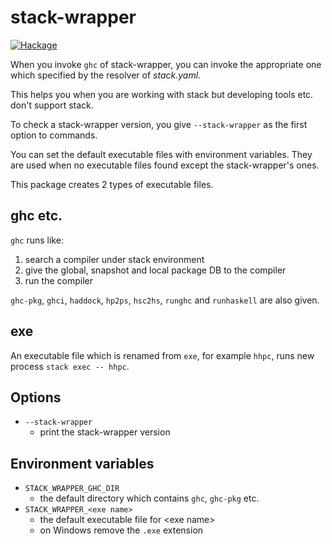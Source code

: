 # stack-wrapper

[![Hackage](https://matrix.hackage.haskell.org/api/v2/packages/stack-wrapper/badge)](http://hackage.haskell.org/package/stack-wrapper)

When you invoke `ghc` of stack-wrapper, you can invoke the appropriate one which specified by the resolver of _stack.yaml_.

This helps you when you are working with stack but developing tools etc. don't support stack.

To check a stack-wrapper version, you give `--stack-wrapper` as the first option to commands.

You can set the default executable files with environment variables. They are used when no executable files found except the stack-wrapper's ones.

This package creates 2 types of executable files.

## ghc etc.

`ghc` runs like:

1. search a compiler under stack environment
2. give the global, snapshot and local package DB to the compiler
3. run the compiler

`ghc-pkg`, `ghci`, `haddock`, `hp2ps`, `hsc2hs`, `runghc` and `runhaskell` are also given.

## exe

An executable file which is renamed from `exe`, for example `hhpc`, runs new process `stack exec -- hhpc`.

## Options

- `--stack-wrapper`
  - print the stack-wrapper version

## Environment variables

- `STACK_WRAPPER_GHC_DIR`
  - the default directory which contains `ghc`, `ghc-pkg` etc.
- `STACK_WRAPPER_<exe name>`
  - the default executable file for &lt;exe name&gt;
  - on Windows remove the `.exe` extension
